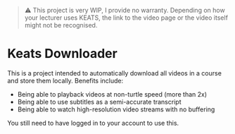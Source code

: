 > :warning: This project is very WIP, I provide no warranty. Depending on how your lecturer uses KEATS, the link to the video page or the video itself might not be recognised.

# Keats Downloader
This is a project intended to automatically download all videos in a course and store them locally. Benefits include:
- Being able to playback videos at non-turtle speed (more than 2x)
- Being able to use subtitles as a semi-accurate transcript
- Being able to watch high-resolution video streams with no buffering

You still need to have logged in to your account to use this.